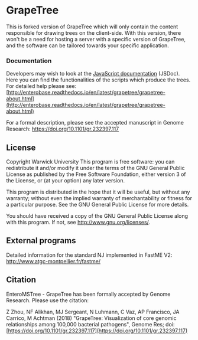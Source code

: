 # GrapeTree

This is forked version of GrapeTree which will only contain the content responsible for drawing trees on the client-side. With this version, there won't be a need for hosting a server with a specific version of GrapeTree, and the software can be tailored towards your specific application.











### Documentation

Developers may wish to look at the [JavaScript documentation](https://achtman-lab.github.io/GrapeTree/documentation/developer/index.html) (JSDoc). Here you can find the functionalities of the scripts which produce the trees.
For detailed help please see: [http://enterobase.readthedocs.io/en/latest/grapetree/grapetree-about.html](http://enterobase.readthedocs.io/en/latest/grapetree/grapetree-about.html)



For a formal description, please see the accepted manuscript in Genome Research: [https://doi.org/10.1101/gr.232397.117
](https://doi.org/10.1101/gr.232397.117
)

## License
Copyright Warwick University This program is free software: you can
redistribute it and/or modify it under the terms of the GNU General Public
License as published by the Free Software Foundation, either version 3 of the
License, or (at your option) any later version.

This program is distributed in the hope that it will be useful, but without
any warranty; without even the implied warranty of merchantability or fitness
for a particular purpose. See the GNU General Public License for more
details.

You should have received a copy of the GNU General Public License along with
this program. If not, see <http://www.gnu.org/licenses/>.

## External programs
Detailed information for the standard NJ implemented in FastME V2: http://www.atgc-montpellier.fr/fastme/

## Citation
EnteroMSTree - GrapeTree has been formally accepted by Genome Research. Please use the citation:

Z Zhou, NF Alikhan, MJ Sergeant, N Luhmann, C Vaz, AP Francisco, JA Carrico,
M Achtman (2018) "GrapeTree: Visualization of core genomic relationships among 
100,000 bacterial pathogens", Genome Res; doi:
[https://doi.org/10.1101/gr.232397.117](https://doi.org/10.1101/gr.232397.117)

